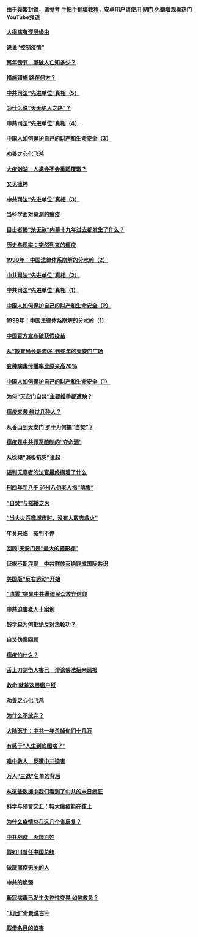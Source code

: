#### 由于频繁封锁，请参考 [手把手翻墙教程](https://github.com/gfw-breaker/guides/wiki/)，安卓用户请使用 [网门](https://github.com/gfw-breaker/nogfw/blob/master/dl.md?t=02192300) 免翻墙观看热门YouTube频道 

#### [人得病有深层缘由](../pages/19/420864.md?t=02192300) 

#### [说说“控制疫情”](../pages/19/420831.md?t=02192300) 

#### [离年傍节　家破人亡知多少？](../pages/19/420563.md?t=02192300) 

#### [措施错施  路在何方？](../pages/19/420076.md?t=02192300) 

#### [中共司法“先进单位”真相（5）](../pages/19/419453.md?t=02192300) 

#### [为什么说“天无绝人之路”？](../pages/19/419618.md?t=02192300) 

#### [中共司法“先进单位”真相（4）](../pages/19/419452.md?t=02192300) 

#### [中国人如何保护自己的财产和生命安全（3）](../pages/19/419405.md?t=02192300) 

#### [劝善之心化飞鸿](../pages/19/418758.md?t=02192300) 

#### [大疫汹汹　人类会不会重蹈覆辙？](../pages/19/419691.md?t=02192300) 

#### [又见瘟神](../pages/19/419225.md?t=02192300) 

#### [中共司法“先进单位”真相（3）](../pages/19/419451.md?t=02192300) 

#### [当科学面对莫测的瘟疫](../pages/19/419625.md?t=02192300) 

#### [目击者揭“杀无赦”内幕十九年过去都发生了什么？](../pages/19/419617.md?t=02192300) 

#### [历史与现实：突然到来的瘟疫](../pages/19/419619.md?t=02192300) 

#### [1999年：中国法律体系崩解的分水岭（2）](../pages/19/419455.md?t=02192300) 

#### [中共司法“先进单位”真相（2）](../pages/19/419450.md?t=02192300) 

#### [中共司法“先进单位”真相（1）](../pages/19/419449.md?t=02192300) 

#### [中国人如何保护自己的财产和生命安全（2）](../pages/19/419404.md?t=02192300) 

#### [1999年：中国法律体系崩解的分水岭（1）](../pages/19/419454.md?t=02192300) 

#### [中国官方宣布破获假疫苗](../pages/19/419504.md?t=02192300) 

#### [从“教育局长是流氓”到蛇年的天安门广场](../pages/19/419470.md?t=02192300) 

#### [变种病毒传播率比原来高70％](../pages/19/419456.md?t=02192300) 

#### [中国人如何保护自己的财产和生命安全（1）](../pages/19/419403.md?t=02192300) 

#### [为何“天安门自焚”主要推手都遭殃？](../pages/19/419348.md?t=02192300) 

#### [瘟疫来袭 绕过几种人？](../pages/19/419349.md?t=02192300) 

#### [从香山到天安门 罗干为何搞“自焚”？](../pages/19/419270.md?t=02192300) 

#### [瘟疫是中共罪恶酿制的“夺命酒”](../pages/19/419223.md?t=02192300) 

#### [从徐栩“消极抗灾”说起](../pages/19/419224.md?t=02192300) 

#### [诬判无辜者的法官最终捞着了什么](../pages/19/419268.md?t=02192300) 

#### [刑四年罚八千 泸州八旬老人指“陷害”](../pages/19/419232.md?t=02192300) 

#### [“自焚”与插播之火](../pages/19/419226.md?t=02192300) 

#### [“当大火吞噬城市时，没有人敢去救火”](../pages/19/419077.md?t=02192300) 

#### [年关来临　冤判不停](../pages/19/419093.md?t=02192300) 

#### [回顾|天安门是“最大的摄影棚”](../pages/19/380866.md?t=02192300) 

#### [证据不断浮现　中共群体灭绝罪成国际共识](../pages/19/419031.md?t=02192300) 

#### [美国版“反右运动”开始](../pages/19/419030.md?t=02192300) 

#### [“清零”突显中共逼迫民众放弃信仰](../pages/19/418995.md?t=02192300) 

#### [中共迫害老人十案例](../pages/19/418831.md?t=02192300) 

#### [钱学森为何拒绝反对法轮功？](../pages/19/418905.md?t=02192300) 

#### [自焚伪案回顾](../pages/19/418799.md?t=02192300) 

#### [瘟疫怕什么？](../pages/19/418800.md?t=02192300) 

#### [舌上刀剑伤人害己　诽谤佛法招来恶报](../pages/19/418731.md?t=02192300) 

#### [救命 就差这层窗户纸](../pages/19/418706.md?t=02192300) 

#### [劝善之心化飞鸿](../pages/19/416766.md?t=02192300) 

#### [为什么不放弃？](../pages/19/418691.md?t=02192300) 

#### [大陆医生：中共一年杀掉你们十几万](../pages/19/418670.md?t=02192300) 

#### [有感于“人生到底图啥？”](../pages/19/418624.md?t=02192300) 

#### [难中救人　反遭中共迫害](../pages/19/418414.md?t=02192300) 

#### [万人“三退”名单的背后](../pages/19/418505.md?t=02192300) 

#### [从这些数据中我们看到了中共的末日疯狂](../pages/19/418420.md?t=02192300) 

#### [科学与预言交汇：特大瘟疫箭在弦上](../pages/19/418266.md?t=02192300) 

#### [为什么疫情总在这几个省反复？](../pages/19/418219.md?t=02192300) 

#### [中共战疫　火烧百姓](../pages/19/418220.md?t=02192300) 

#### [假如川普任中国总统](../pages/19/418174.md?t=02192300) 

#### [做跟瘟疫无关的人](../pages/19/418171.md?t=02192300) 

#### [中共的脆弱](../pages/19/418196.md?t=02192300) 

#### [新冠病毒已发生失控性变异 如何救急？](../pages/19/418032.md?t=02192300) 

#### [“幻日”奇景说古今](../pages/19/418033.md?t=02192300) 

#### [假借名目的迫害](../pages/19/418055.md?t=02192300) 

